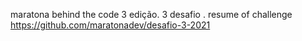 
maratona behind the code 3 edição. 3 desafio . resume of challenge https://github.com/maratonadev/desafio-3-2021



